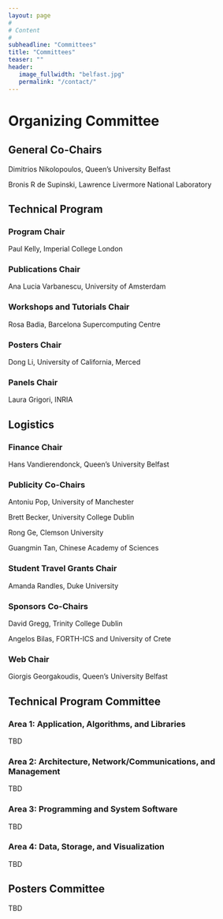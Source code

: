 ```yaml
---
layout: page
#
# Content
#
subheadline: "Committees"
title: "Committees"
teaser: ""
header:
   image_fullwidth: "belfast.jpg"
   permalink: "/contact/"
---
```


# Organizing Committee

## General Co-Chairs
Dimitrios Nikolopoulos, Queen’s University Belfast

Bronis R de Supinski, Lawrence Livermore National Laboratory

## Technical Program

### Program Chair
Paul Kelly, Imperial College London

### Publications Chair
Ana Lucia Varbanescu, University of Amsterdam

### Workshops and Tutorials Chair 
Rosa Badia, Barcelona Supercomputing Centre

### Posters Chair
Dong Li, University of California, Merced

### Panels Chair
Laura Grigori, INRIA

## Logistics

### Finance Chair
Hans Vandierendonck, Queen’s University Belfast

### Publicity Co-Chairs 
Antoniu Pop, University of Manchester

Brett Becker, University College Dublin

Rong Ge, Clemson University

Guangmin Tan, Chinese Academy of Sciences

### Student Travel Grants Chair
Amanda Randles, Duke University

### Sponsors Co-Chairs 
David Gregg, Trinity College Dublin

Angelos Bilas, FORTH-ICS and University of Crete

### Web Chair 
Giorgis Georgakoudis, Queen’s University Belfast


## Technical Program Committee


### Area 1: Application, Algorithms, and Libraries
TBD

<!--
<b>Chair:</b> Michela Taufer, University of Delaware, USA<br>
<b>Co-Chair:</b> Aparna Chandramowlishwaran, University of California, Irvine<br>

Engin Arslan, University of Illinois at Urbana-Champaign, USA<br>
Ariful Azad, Lawrence Berkeley National Laboratory, USA<br>
Aydin Buluc, Lawrence Berkeley National Laboratory, USA<br>
Adrián Castelló, Universitat Jaume I, Spain<br>
Sunita Chandrasekaran, University of Delaware, USA<br>
Kyle Chard, Unviersiy of Chicago, USA<br>
Pietro Cicotti, San Diego Supercomputing Center, USA<br>
Gabrielle Dawn Allen, University of IllinoisUrbana-Champaign, USA<br>
Karen Devine, Sandia National Laboratories, USA<br>
Trilce Estrada, University of New Mexico, USA<br>
Rafael Ferreira da Silva, University of South California, USA<br>
Rong Ge, Clemson University, USA<br>
Kartik Gopalan, Binghamton University, USA<br>
Roland Haas, University of Illinois at Urbana-Champaign, USA<br>
Michael Heroux, Sandia National Laboratories, USA<br>
Travis Johnston, Oak Ridge National Laboratory, USA<br>
Volodymyr Kindratenko, University of Illinois at Urbana-Champaign, USA<br>
Uma Klaassen, University of Texas El Paso, USA<br>
Johannes Langguth, Simula Research Laboratory, Norway<br>
Daniele Lezzi, Barcelona Supercomputing Center, Spain<br>
Piotr R Luszczek, University of Tennesee, Knoxville, USA<br>
Kamesh Madduri, The Pennsylvania State University, USA<br>
Maciej Malawski, AGH University of the Science and Technology, Poland<br>
Jonathan Marti, Barcelona Supercomputing Center, Spain<br>
Vishal Mehta, Barcelona Supercomputer Center, Spain<br>
Alberto Miranda, Barcelona Supercomputer Center, Spain<br>
Sherley Moore, University of Texas at El Paso, USA<br>
Ramon Nou, Barcelona Supercomputer Center, Spain<br>
John Owens, University of California Davis, USA<br>
Vivek Pallipuram, University of the Pacific, USA<br>
Tapasya Patki, Lawrence Livermore National Laboratory, USA<br>
Olga Pearce, Lawrence Livermore National Laboratory, USA<br>
Antonio Pena, Barcelona Supercomputer Center, Spain<br>
Swann Perarnau, Argonne National Laboratory, USA<br>
Anna Queralt, BarcelonaSupercomputing Center, Spain<br>
Sivasankaran Rajamanickam, Sandia National Laboratories, USA<br>
Amanda Randles, Duke University, USA<br>
Ahmet Erdem Sarıyüce, Sandia National Laboratories, USA<br>
Erik Saule, University of North Carolina at Charlotte, USA<br>
Suzanne Shontz, University of Kansas, USA<br>
Min Si, Argonne National Laboratory, USA<br>
Francesco Silvestri, IT University of Copenhagen, Denmark<br>
Raul Sirvent, BarcelonaSupercomputing Center, Spain<br>
Shaden Smith, University of Minnesota, USA<br>
Hari Sundar, Unviersity of Utah, USA<br>
Nathan Tallent, Pacific Northwest National Laboratory, USA<br>
Bora Ucar, ENS-Lyon, France<br>
R. (Vaidy) Vaidyanathan, Louisiana State University, USA<br>
Rio Yokota, Tokyo Institute of Technology, Japan<br>
-->

### Area 2: Architecture, Network/Communications, and Management
TBD

<!--
<b>Chair:</b> Frank Mueller, North Carolina State University, USA<br>

Pavan Balaji, ANL, USA<br>
André Brinkmann, University of Mainz, Germany<br>
Ali R. Butt, Virginia Tech, USA<br>
Wenguang Chen, Tsinghua University, China<br>
Markus Geimer, Jülich Supercomputing Centre, Germany<br>
Costin Iancu, LBNL, USA<br>
Paul Kelly, Imperial College, United Kingdom<br>
John Lange, Uversity of Pittsburgh, USA<br>
Dimitrios Nikolopoulos, Queen’s University of Belfast, United Kingdom<br>
Barry Rountree, LLNL, USA<br>
Osman Unsal, Barcelona Supercomputing Center, Spain<br>
Sudharshan Vazhkudai, ORNL, USA<br>
Abhinav Vishnu, PNNL, USA<br>
Xiaorui Wang, OSU, USA<br>
Weikuan Yu, FSU, USA<br>
Antonia Zhai, University of Minnesota, USA<br>
Yongpeng Zhang, Stone Ridge Tech, USA<br>
Huiyang Zhou, NCSU, USA<br>
-->

### Area 3: Programming and System Software
TBD

<!--
<b>Chair:</b> Kenjiro Taura, University of Tokyo, Japan<br>

Marco Aldinucci, University of Torino, Italy <br>
Amer Abdelhalim, Argonne National Laboratory, USA<br>
Olivier Aumage, Inria, Bordeaux, France <br>
Leonardo Bautista Gomez, Barcelona Supercomputing Center, Spain<br>
Ali R. Butt, Virginia Tech, USA<br>
Brad Chamberlain, Cray, USA<br>
Abhishek Chandra, University of Minnesota, USA<br>
Tasuku Hiraishi, Kyoto University, Japan<br>
Hiroshi Inoue, IBM, Japan<br>
Larry Kaplan, Cray, USA<br>
Dieter Kranzlmueller, Ludwig-Maximilians-Universitaet Munich, Germany<br>
Sriram Krishnamoorthy, Pacific Northwest National Laboratory, USA<br>
Zhiling Lan, Illinois Institute of Technology, USA<br>
Arnaud Legrand , CNRS, France <br>
Dong Li, University of California Merced, USA<br>
Hatem Ltaief, KAUST Supercomputing Laboratory, Saudi Arabia<br>
Abid Malik, University of Houston, USA<br>
Satoshi Ohshima, The University of Tokyo, Japan<br>
Dhabaleswar Panda, Ohio State University, USA<br>
Christian Pérez, INRIA, France <br>
Miquel Pericàs, Chalmers University of Technology, Sweden<br>
Dana Petcu, West University of Timisoara, Romania <br>
Jelena Pjesivac-Grbovic, Google, USA<br>
Florin Pop, University Politehnica of Bucharest, Romania<br>
Kento Sato, LLNL, USA<br>
Xipeng Shen, NCSU, USA<br>
Jun Shirako, Rice University, USA<br>
Shin’ichiro Takizawa, AICS Riken, Japan<br>
Domenico Talia, University of Calabria, Italy <br>
Massimo Torquati, University of Pisa, Italy <br>
Mohamed Wahib, AICS Riken, Japan<br>
-->


### Area 4: Data, Storage, and Visualization
TBD

<!--
<b>Chair:</b> Maria Pérez, Universidad Politécnica de Madrid, Spain<br>
<b>Co-Chair:</b> Robert Sisneros, UIUC, USA<br>

Katerina Antypas, NERSC Lawrence Berkeley National Lab, USA<br>
Janine Bennett, Sandia National Laboratories, USA<br>
Suren Byna,  LLBL, USA<br>
Jesus Carretero,  Universidad Carlos III de Madrid, Spain<br>
Kalyana Chadalavada,  Intel, USA<br>
Hank Childs,  University of Oregon, USA<br>
Toni Cortes,  Barcelona Supercomputing Center, Spain<br>
Alexandru Costan,  Inria and INSA Rennes, France<br>
Matthieu Dorier,  Argonne National Lab, USA<br>
Pilar Gonzalez-Ferez,  Universidad de Murcia, Spain<br>
Jian Huang,  University of Tennessee, USA<br>
Shadi Ibrahim,  INRIA Rennes, France<br>
Florin Isaila,  Universidad Carlos III de Madrid, Spain<br>
Hai Jin,  Huazhong University of Science and Technology, China<br>
Pierre Matri, Universidad Politécnica de Madrid, Spain<br>
Laura Monroe, Los Alamos National Laboratory, USA<br>
Bogdan Nicolae, Huawei Technologies - European Research Center, Germany<br>
JorJi Nonaka, RIKEN Advanced Institute for Computational Science, Japan<br>
Manish Parashar,  Rutgers University, USA<br>
Thomas Peterka,  Argonne National Laboratory, USA<br>
Kristin Potter, University of Oregon, USA<br>
David Pugmire,  ORNL, USA<br>
Rob Ross,  Argonne National Laboratory, USA<br>
Xuanhua Shi,  Huazhong University of Science and Technology, China<br>
Michael Schoettner,  University of Dusseldorf, Germany<br>
Domenico Talia,  University of Calabria, Italy<br>
Osamu Tatebe,  University of Tsukuba, Japan<br>
Mark Van Moer,  UIUC, USA<br>
Rhonda Vickery, DRC, USA<br>
Jon Woodring,  Los Alamos National Lab, USA<br>
-->

## Posters Committee
TBD

<!--
Sadaf Alam, Swiss National Supercomputing Center, Switzerland<br>
Michela Becchi, North Carolina State University, USA<br>
Marc Casas-Guix, Barcelona Supercomputing Center, Spain<br>
Florina Ciorba, University of Basel, Switzerland<br>
I-Hsin Chung, IBM Research, USA<br>
Ewa Deelman, University of Southern California, USA<br>
Ana Gainaru, Mellanox Technologies, USA<br>
Maria Garzaran, University of Illinois at Urbana-Champaign, USA<br>
Mike Gowanlock, Northern Arizona University, USA<br>
Ryan E. Grant, Sandia National Laboratories, USA<br>
Kate Isaacs, University of Arizona, USA<br>
Nikhil Jain, Lawrence Livermore National Laboratory, USA<br>
Ming Jiang, Lawrence Livermore National Laboratory, USA<br>
Ana Jokanovic, Barcelona Supercomputing Center, USA<br>
Che-Rung Lee, National Tsing Hua University, Taiwan<br>
Misbah Mubarak, Argonne National Laboratory<br>
Xiang Ni, IBM Research, USA<br>
Boyana Norris, University of Oregon, USA<br>
Seetharami Seelam, IBM Research, USA<br>
Sameer Shende, University of Oregon, USA<br>
Frederic Sutter, Ecole Normale Supérieure de Lyon, France<br>
-->
